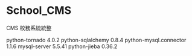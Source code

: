 # School_CMS
CMS 
校務系統統整


python-tornado 4.0.2
python-sqlalchemy 0.8.4
python-mysql.connector 1.1.6
mysql-server 5.5.41
python-jieba 0.36.2

